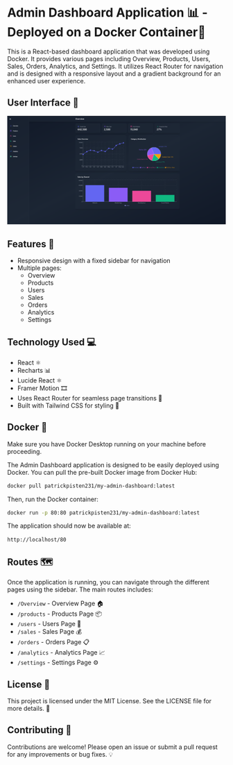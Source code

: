 # **Admin Dashboard Application 📊 - Deployed on a Docker Container🐳**

This is a React-based dashboard application that was developed using Docker. It provides various pages including Overview, Products, Users, Sales, Orders, Analytics, and Settings. It utilizes React Router for navigation and is designed with a responsive layout and a gradient background for an enhanced user experience.

## **User Interface** 📸

![Aministration Dashboard](ui.png)

## **Features** 🌟

- Responsive design with a fixed sidebar for navigation
- Multiple pages:
  - Overview
  - Products
  - Users
  - Sales
  - Orders
  - Analytics
  - Settings

## **Technology Used** 💻

- React ⚛️
- Recharts 📊
- Lucide React ⚛️
- Framer Motion 🎞️
- Uses React Router for seamless page transitions 🔄
- Built with Tailwind CSS for styling 🎨

## **Docker 🐳**

Make sure you have Docker Desktop running on your machine before proceeding.

The Admin Dashboard application is designed to be easily deployed using Docker. You can pull the pre-built Docker image from Docker Hub:

```bash
docker pull patrickpisten231/my-admin-dashboard:latest
```

Then, run the Docker container:

```bash
docker run -p 80:80 patrickpisten231/my-admin-dashboard:latest
```

The application should now be available at:

`http://localhost/80`

## **Routes 🗺️**

Once the application is running, you can navigate through the different pages using the sidebar. The main routes includes:

- `/Overview` - Overview Page 🏠
- `/products` - Products Page 📦
- `/users` - Users Page 👥
- `/sales` - Sales Page 💰
- `/orders` - Orders Page 📋
- `/analytics` - Analytics Page 📈
- `/settings` - Settings Page ⚙️

## **License** 📄

This project is licensed under the MIT License. See the LICENSE file for more details. 🔖

## **Contributing** 🤝

Contributions are welcome! Please open an issue or submit a pull request for any improvements or bug fixes. 💡
